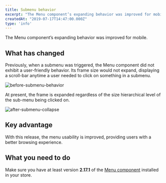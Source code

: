 ```yaml
---
title: Submenu behavior
excerpt: "The Menu component’s expanding behavior was improved for mobile."
createdAt: "2019-07-17T14:47:00.000Z"
type: 'info'
---
```

The Menu component’s expanding behavior was improved for mobile.

## What has changed

Previously, when a submenu was triggered, the Menu component did not exhibit a user-friendly behavior. Its frame size would not expand, displaying a scroll-bar anytime a user needed to click on something in a submenu.

![before-submenu-behavior](https://user-images.githubusercontent.com/52087100/61395314-810cae80-a89b-11e9-9537-566344e69e24.gif)

At present, the frame is expanded regardless of the size hierarchical level of the sub-menu being clicked on.

![after-submenu-collapse](https://user-images.githubusercontent.com/52087100/61395344-9d105000-a89b-11e9-987d-d386b43f014c.gif)

## Key advantage

With this release, the menu usability is improved, providing users with a better browsing experience.

## What you need to do

Make sure you have at least version __2.17.1__ of the [Menu component](https://github.com/vtex-apps/menu) installed in your store.
